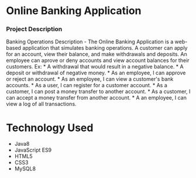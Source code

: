 <h1>
Online Banking Application
</h1>
<h3> Project Description</h3>

<p>Banking Operations Description - The Online Banking Application is a web-based application that simulates banking operations. A customer can apply for an account, view their balance, and make withdrawals and deposits. An employee can aprove or deny accounts and view account balances for their customers.  Ex: * A withdrawal that would result in a negative balance. * A deposit or withdrawal of negative money. * As an employee, I can approve or reject an account. * As an employee, I can view a customer's bank accounts. * As a user, I can register for a customer account. * As a customer, I can post a money transfer to another account. * As a customer, I can accept a money transfer from another account. * A an employee, I can view a log of all transactions. </p>


<h1>Technology Used</h1>
<ul>
  <li>
    Java8
  </li>  
   <li>
    JavaScript ES9
  </li> <li>
    HTML5
  </li> <li>
    CSS3
  </li> <li>
    MySQL8
  </li>
  
  </ul>

